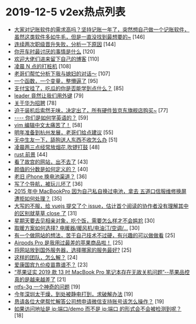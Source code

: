 # 2019-12-5 v2ex热点列表

+ [大家对记账软件的需求高吗？坚持记账一年了，突然想自己做一个记账软件，虽然这类软件多如牛毛，但是一直没找到最想要的~](https://www.v2ex.com/t/626131#reply146) [146]
+ [连续两次职级晋升失败，分析一下原因](https://www.v2ex.com/t/626085#reply144) [144]
+ [你开车时最讨厌的事情是什么](https://www.v2ex.com/t/626079#reply120) [120]
+ [欢迎大佬们进来留下自己的博客](https://www.v2ex.com/t/626122#reply110) [110]
+ [凌晨 N 点的打桩机](https://www.v2ex.com/t/626163#reply108) [108]
+ [老哥们帮忙分析下我与媳妇的对话～](https://www.v2ex.com/t/626209#reply107) [107]
+ [一个函数，一个变量，整懵逼了](https://www.v2ex.com/t/626157#reply95) [95]
+ [支付宝挂了，吃瓜的你是否能学到点什么？](https://www.v2ex.com/t/626261#reply85) [85]
+ [leader 竟然让我们用外键](https://www.v2ex.com/t/626162#reply79) [79]
+ [关于华为招聘](https://www.v2ex.com/t/626164#reply78) [78]
+ [迫于装机后索然无味，决定出了，所有硬件皆京东旗舰店购买~](https://www.v2ex.com/t/626237#reply77) [77]
+ [---- 你们是如何学英语的？](https://www.v2ex.com/t/626113#reply59) [59]
+ [vim 编辑中文太痛苦了！](https://www.v2ex.com/t/626094#reply58) [58]
+ [明年准备到杭州发展，老哥们给点建议](https://www.v2ex.com/t/626117#reply55) [55]
+ [无中生友一下，舔狗送人东西不收怎么办](https://www.v2ex.com/t/626216#reply51) [51]
+ [凌晨两三点经常放烟花,吹锣打鼓](https://www.v2ex.com/t/626167#reply48) [48]
+ [rust 前景](https://www.v2ex.com/t/626109#reply44) [44]
+ [看了故宫的网站，出不去了](https://www.v2ex.com/t/626211#reply43) [43]
+ [颜值的分数是如何定义的？](https://www.v2ex.com/t/626074#reply40) [40]
+ [老旧 iPhone 换电池渠道？](https://www.v2ex.com/t/626192#reply36) [36]
+ [写了个导航，被玩儿坏了](https://www.v2ex.com/t/626234#reply36) [36]
+ [2015 年中 MacBookPro 因为自己私自换过电池，拿去 五道口信服维修换屏遭拒如何处理？](https://www.v2ex.com/t/626095#reply35) [35]
+ [大写的不服，给 vuejs 提交了个 issue，估计首个阅读的协作者没有理解其中的区别就草草 close 了](https://www.v2ex.com/t/626123#reply31) [31]
+ [星期天要去见相亲对象，吃个饭，需要怎么样才不会尴尬](https://www.v2ex.com/t/626311#reply30) [30]
+ [取暖方案如何选择? 电暖器/暖风机/电油汀/空调/...](https://www.v2ex.com/t/626120#reply30) [30]
+ [有一个做网站的想法，苦于自己技术不过硬，有兴趣的可以做做看](https://www.v2ex.com/t/626226#reply25) [25]
+ [Airpods Pro 是我用过最差的苹果商品啦！](https://www.v2ex.com/t/626252#reply25) [25]
+ [将网站放到国外服务器，选择哪家的服务最好?](https://www.v2ex.com/t/626166#reply25) [25]
+ [这样的团队，怎么解？](https://www.v2ex.com/t/626108#reply24) [24]
+ [爱康国宾九价疫苗靠谱不？](https://www.v2ex.com/t/626091#reply23) [23]
+ [“苹果证实 2019 款 13 吋 MacBook Pro 笔记本存在无故关机问题”--苹果品控真的是越来越差了](https://www.v2ex.com/t/626128#reply21) [21]
+ [ntfs-3g 一个神奇的问题](https://www.v2ex.com/t/626221#reply19) [19]
+ [今年深圳太干燥，到处被静电打到，求破解办法](https://www.v2ex.com/t/626248#reply19) [19]
+ [恳请各位大佬帮忙解答公司想申请微信支持账号该怎么操作？](https://www.v2ex.com/t/626078#reply19) [19]
+ [如果访问地址是 ip:端口/demo 而不是 ip:端口 的形式会不会被检测到呢？](https://www.v2ex.com/t/626179#reply18) [18]
